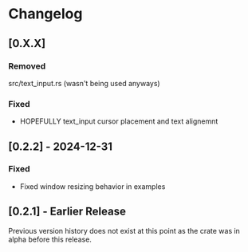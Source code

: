 # Changelog

## [0.X.X]
### Removed
src/text_input.rs (wasn't being used anyways)

### Fixed
- HOPEFULLY text_input cursor placement and text alignemnt

## [0.2.2] - 2024-12-31
### Fixed
- Fixed window resizing behavior in examples

## [0.2.1] - Earlier Release
Previous version history does not exist at this point as the crate was in alpha before this release.

